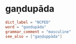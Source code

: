 # gaṇdupāda

``` toml
dict_label = "NCPED"
word = "gaṇdupāda"
grammar_comment = "masculine"
see_also = ["gaṇḍuppāda"]
```


